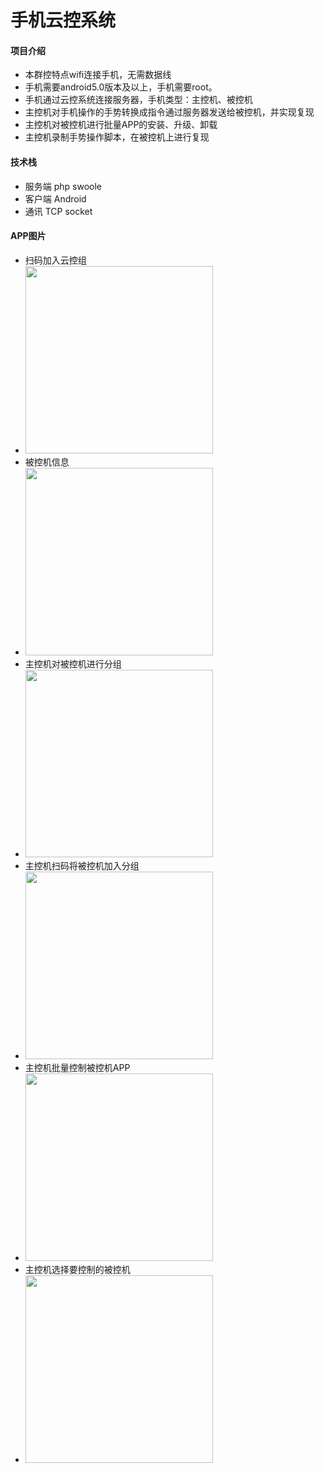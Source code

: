 # 手机云控系统

#### 项目介绍
- 本群控特点wifi连接手机，无需数据线
- 手机需要android5.0版本及以上，手机需要root。
- 手机通过云控系统连接服务器，手机类型：主控机、被控机
- 主控机对手机操作的手势转换成指令通过服务器发送给被控机，并实现复现
- 主控机对被控机进行批量APP的安装、升级、卸载
- 主控机录制手势操作脚本，在被控机上进行复现
#### 技术栈
- 服务端 php swoole 
- 客户端 Android
- 通讯   TCP socket
#### APP图片
- 扫码加入云控组
- <img src="http://www.pchmall.com/Public/wx_func/1.jpg"  height = "300" />
- 被控机信息
- <img src="http://www.pchmall.com/Public/wx_func/2.jpg"  height = "300" />
- 主控机对被控机进行分组
- <img src="http://www.pchmall.com/Public/wx_func/3.jpg"  height = "300" />
- 主控机扫码将被控机加入分组
- <img src="http://www.pchmall.com/Public/wx_func/4.jpg"  height = "300" />
- 主控机批量控制被控机APP
- <img src="http://www.pchmall.com/Public/wx_func/5.jpg"  height = "300" />
- 主控机选择要控制的被控机
- <img src="http://www.pchmall.com/Public/wx_func/6.jpg"  height = "300" />











